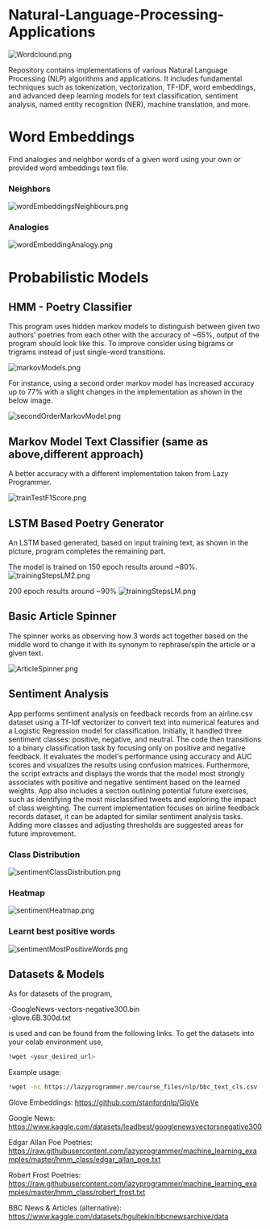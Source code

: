 # Natural-Language-Processing-Applications

![Wordclound.png](Output%20Images/Wordclound.png)

Repository contains implementations of various Natural Language Processing (NLP) algorithms and applications. It includes fundamental techniques such as tokenization, vectorization, TF-IDF, word embeddings, and advanced deep learning models for text classification, sentiment analysis, named entity recognition (NER), machine translation, and more.
 

# Word Embeddings
Find analogies and neighbor words of a given word using your own or provided word embeddings text file.

### Neighbors

![wordEmbeddingsNeighbours.png](Output%20Images/wordEmbeddingsNeighbours.png)



### Analogies

 ![wordEmbeddingAnalogy.png](Output%20Images/wordEmbeddingAnalogy.png)


# Probabilistic Models

## HMM - Poetry Classifier
This program uses hidden markov models to distinguish between given two authors'
poetries from each other with the accuracy of ~65%, output of the program should look like
this. To improve consider using bigrams or trigrams instead of just single-word transitions.

![markovModels.png](Output%20Images/markovModels.png)

For instance, using a second order markov model has increased accuracy up to 77% with a slight changes
in the implementation as shown in the below image.

![secondOrderMarkovModel.png](Output%20Images/secondOrderMarkovModel.png)


## Markov Model Text Classifier (same as above,different approach)
A better accuracy with a different implementation taken from Lazy Programmer.

![trainTestF1Score.png](Output%20Images/trainTestF1Score.png)

## LSTM Based Poetry Generator
An LSTM based generated, based on input training text, as shown
in the picture, program completes the remaining part. 

The model is trained on
150 epoch results around ~80%.
![trainingStepsLM2.png](Output%20Images/trainingStepsLM2.png)


200 epoch results around ~90%
![trainingStepsLM.png](Output%20Images/trainingStepsLM.png)

## Basic Article Spinner
The spinner works as observing how 3 words act together based on the middle word to 
change it with its synonym to rephrase/spin the article or a given text.

![ArticleSpinner.png](Output%20Images/ArticleSpinner.png)

## Sentiment Analysis
App performs sentiment analysis on feedback records from an airline.csv dataset using a Tf-Idf vectorizer to convert text into numerical features and a Logistic Regression model for classification. 
Initially, it handled three sentiment classes: positive, negative, and neutral. 
The code then transitions to a binary classification task by focusing only on positive and negative feedback. 
It evaluates the model's performance using accuracy and AUC scores and visualizes the results using confusion matrices. 
Furthermore, the script extracts and displays the words that the model most strongly associates with positive and negative sentiment based on the learned weights. 
App also includes a section outlining potential future exercises, such as identifying the most misclassified tweets and exploring the impact of class weighting. 
The current implementation focuses on airline feedback records dataset, it can be adapted for similar sentiment analysis tasks. 
Adding more classes and adjusting thresholds are suggested areas for future improvement.

### Class Distribution

![sentimentClassDistribution.png](Output%20Images/sentimentClassDistribution.png)

### Heatmap

![sentimentHeatmap.png](Output%20Images/sentimentHeatmap.png)
 
### Learnt best positive words

![sentimentMostPositiveWords.png](Output%20Images/sentimentMostPositiveWords.png)


## Datasets & Models
As for datasets of the program,

-GoogleNews-vectors-negative300.bin        
-glove.6B.300d.txt

is used and can be found from the following links.
To get the datasets into your colab environment use,

```bash
!wget <your_desired_url> 
```

Example usage:
```bash
!wget -nc https://lazyprogrammer.me/course_files/nlp/bbc_text_cls.csv
```

Glove Embeddings: https://github.com/stanfordnlp/GloVe

Google News: https://www.kaggle.com/datasets/leadbest/googlenewsvectorsnegative300

Edgar Allan Poe Poetries: https://raw.githubusercontent.com/lazyprogrammer/machine_learning_examples/master/hmm_class/edgar_allan_poe.txt

Robert Frost Poetries:  https://raw.githubusercontent.com/lazyprogrammer/machine_learning_examples/master/hmm_class/robert_frost.txt

BBC News & Articles (alternative): https://www.kaggle.com/datasets/hgultekin/bbcnewsarchive/data